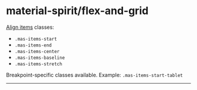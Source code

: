 # material-spirit/flex-and-grid


[Align items](https://tailwindcss.com/docs/align-items) classes:
- `.mas-items-start`
- `.mas-items-end`
- `.mas-items-center`
- `.mas-items-baseline`
- `.mas-items-stretch`

Breakpoint-specific classes available. Example: `.mas-items-start-tablet`

---

